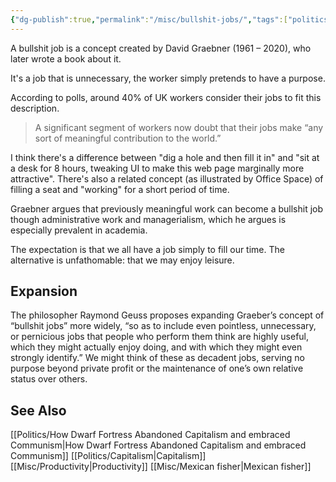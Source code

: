 ```yaml
---
{"dg-publish":true,"permalink":"/misc/bullshit-jobs/","tags":["politics","economics","capitalism"],"noteIcon":1}
---
```



A bullshit job is a concept created by David Graebner (1961 – 2020), who later wrote a book about it. 

It's a job that is unnecessary, the worker simply pretends to have a purpose. 

According to polls, around 40% of UK workers consider their jobs to fit this description.

> A significant segment of workers now doubt that their jobs make “any sort of meaningful contribution to the world.”

I think there's a difference between "dig a hole and then fill it in" and "sit at a desk for 8 hours, tweaking UI to make this web page marginally more attractive". There's also a related concept (as illustrated by Office Space) of filling a seat and "working" for a short period of time.

Graebner argues that previously meaningful work can become a bullshit job though administrative work and managerialism, which he argues is especially prevalent in academia. 

The expectation is that we all have a job simply to fill our time. The alternative is unfathomable: that we may enjoy leisure.

## Expansion
The philosopher Raymond Geuss proposes expanding Graeber’s concept of “bullshit jobs” more widely, “so as to include even pointless, unnecessary, or pernicious jobs that people who perform them think are highly useful, which they might actually enjoy doing, and with which they might even strongly identify.” We might think of these as decadent jobs, serving no purpose beyond private profit or the maintenance of one’s own relative status over others.

## See Also

[[Politics/How Dwarf Fortress Abandoned Capitalism and embraced Communism\|How Dwarf Fortress Abandoned Capitalism and embraced Communism]]
[[Politics/Capitalism\|Capitalism]]
[[Misc/Productivity\|Productivity]]
[[Misc/Mexican fisher\|Mexican fisher]]